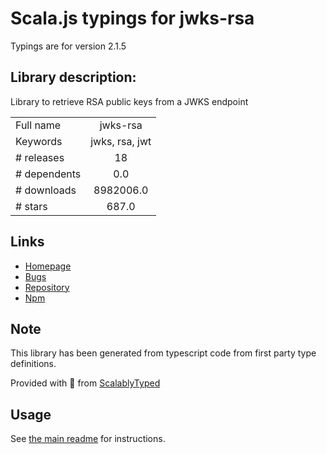 
# Scala.js typings for jwks-rsa

Typings are for version 2.1.5

## Library description:
Library to retrieve RSA public keys from a JWKS endpoint

|                    |                 |
| ------------------ | :-------------: |
| Full name          | jwks-rsa |
| Keywords           | jwks, rsa, jwt |
| # releases         | 18 |
| # dependents       | 0.0 |
| # downloads        | 8982006.0 |
| # stars            | 687.0 |

## Links
- [Homepage](https://github.com/auth0/node-jwks-rsa#readme)
- [Bugs](https://github.com/auth0/node-jwks-rsa/issues)
- [Repository](https://github.com/auth0/node-jwks-rsa)
- [Npm](https://www.npmjs.com/package/jwks-rsa)
    


## Note
This library has been generated from typescript code from first party type definitions.

Provided with :purple_heart: from [ScalablyTyped](https://github.com/oyvindberg/ScalablyTyped)

## Usage
See [the main readme](../../readme.md) for instructions.


